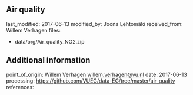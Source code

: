 ## Air quality

last_modified: 2017-06-13
modified_by: Joona Lehtomäki
received_from: Willem Verhagen
files:
  - data/org/Air_quality_NO2.zip

## Additional information

point_of_origin: Willem Verhagen <willem.verhagen@vu.nl>
date: 2017-06-13
processing: https://github.com/VUEG/data-EG/tree/master/air_quality  
references:
